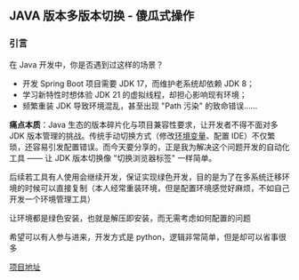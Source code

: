 ## JAVA 版本多版本切换 - 傻瓜式操作

### 引言

在 Java 开发中，你是否遇到过这样的场景？

*   开发 Spring Boot 项目需要 JDK 17，而维护老系统却依赖 JDK 8；
*   学习新特性时想体验 JDK 21 的虚拟线程，却担心影响现有环境；
*   频繁重装 JDK 导致环境混乱，甚至出现 "Path 污染" 的致命错误……

**痛点本质**：Java 生态的版本碎片化与项目兼容性要求，让开发者不得不面对多 JDK 版本管理的挑战。传统手动切换方式（修改[环境变量](https://so.csdn.net/so/search?q=%E7%8E%AF%E5%A2%83%E5%8F%98%E9%87%8F&spm=1001.2101.3001.7020)、配置 IDE）不仅繁琐，还容易引发配置错误。而今天要分享的，正是我为解决这个问题开发的自动化工具 —— 让 JDK 版本切换像 "切换浏览器标签" 一样简单。


后续若工具有人使用会继续开发，保证实现绿色开发，目的是为了在多系统迁移环境的时候可以直接复制（本人经常重装环境，但是配置环境感觉好麻烦，不如自己开发一个环境管理工具）

让环境都是绿色安装，也就是解压即安装，而无需考虑如何配置的问题

希望可以有人参与进来，开发方式是 python，逻辑非常简单，但是却可以省事很多

[项目地址](https://github.com/Anfioo/WingEnv "项目地址")